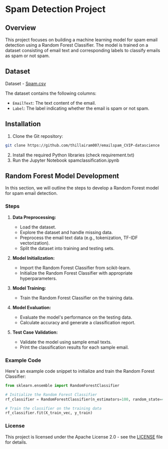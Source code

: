 # Spam Detection Project

## Overview

This project focuses on building a machine learning model for spam email detection using a Random Forest Classifier. The model is trained on a dataset consisting of email text and corresponding labels to classify emails as spam or not spam.

## Dataset

Dataset - [Spam.csv](https://drive.google.com/file/d/1IjahqEUflUKpPVA-mLt6uDR9-TcsSXa3/view?usp=sharing)

The dataset contains the following columns:
- `EmailText`: The text content of the email.
- `Label`: The label indicating whether the email is spam or not spam.

## Installation

1. Clone the Git repository:
```bash
git clone https://github.com/thillairam007/emailspam_CVIP-datascience
```
2. Install the required Python libraries (check requirement.txt)
3. Run the Jupyter Notebook spamclassification.ipynb

## Random Forest Model Development

In this section, we will outline the steps to develop a Random Forest model for spam email detection.

### Steps

1. **Data Preprocessing:**

   - Load the dataset.
   - Explore the dataset and handle missing data.
   - Preprocess the email text data (e.g., tokenization, TF-IDF vectorization).
   - Split the dataset into training and testing sets.

2. **Model Initialization:**

   - Import the Random Forest Classifier from scikit-learn.
   - Initialize the Random Forest Classifier with appropriate hyperparameters.

3. **Model Training:**

   - Train the Random Forest Classifier on the training data.

4. **Model Evaluation:**

   - Evaluate the model's performance on the testing data.
   - Calculate accuracy and generate a classification report.

5. **Test Case Validation:**

   - Validate the model using sample email texts.
   - Print the classification results for each sample email.

### Example Code

Here's an example code snippet to initialize and train the Random Forest Classifier:

```python
from sklearn.ensemble import RandomForestClassifier

# Initialize the Random Forest Classifier
rf_classifier = RandomForestClassifier(n_estimators=100, random_state=42)

# Train the classifier on the training data
rf_classifier.fit(X_train_vec, y_train)
```

### License
This project is licensed under the Apache License 2.0 - see the [LICENSE](https://github.com/thillairam007/emailspam_CVIP-datascience/blob/main/LICENSE) file for details.